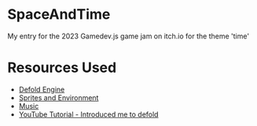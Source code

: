 # SpaceAndTime
My entry for the 2023 Gamedev.js game jam on itch.io for the theme 'time'

# Resources Used
- [Defold Engine](https://defold.com/)
- [Sprites and Environment](https://trevor-pupkin.itch.io/tech-dungeon-roguelite)
- [Music](https://dos88.itch.io/dos-88-music-library)
- [YouTube Tutorial - Introduced me to defold](https://youtu.be/VFh2mfqmiRU)
